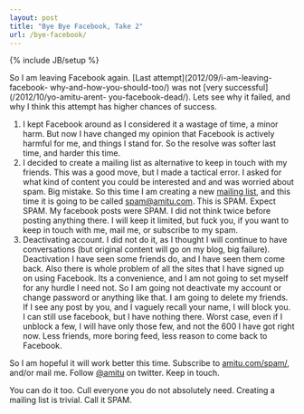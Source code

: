 ```yaml
---
layout: post
title: "Bye Bye Facebook, Take 2"
url: /bye-facebook/
---
```

{% include JB/setup %}

So I am leaving Facebook again. [Last attempt](2012/09/i-am-leaving-facebook-
why-and-how-you-should-too/) was not [very successful](/2012/10/yo-amitu-arent-
you-facebook-dead/). Lets see why it failed, and why I think this attempt has
higher chances of success.

1. I kept Facebook around as I considered it a wastage of time, a minor harm.
   But now I have changed my opinion that Facebook is actively harmful for me,
   and things I stand for. So the resolve was softer last time, and harder this
   time.
2. I decided to create a mailing list as alternative to keep in touch with my
   friends. This was a good move, but I made a tactical error. I asked for what
   kind of content you could be interested and and was worried about spam. Big
   mistake. So this time I am creating a new [mailing list](/spam/), and this
   time it is going to be called spam@amitu.com. This is SPAM. Expect SPAM. My
   facebook posts were SPAM. I did not think twice before posting anything
   there. I will keep it limited, but fuck you, if you want to keep in touch
   with me, mail me, or subscribe to my spam.
3. Deactivating account. I did not do it, as I thought I will continue to have
   conversations (but original content will go on my blog, big failure).
   Deactivation I have seen some friends do, and I have seen them come back.
   Also there is whole problem of all the sites that I have signed up on using
   Facebook. Its a convenience, and I am not going to set myself for any hurdle
   I need not. So I am going not deactivate my account or change password or
   anything like that. I am going to delete my friends. If I see any post by
   you, and I vaguely recall your name, I will block you. I can still use
   facebook, but I have nothing there. Worst case, even if I unblock a few, I
   will have only those few, and not the 600 I have got right now. Less friends,
   more boring feed, less reason to come back to Facebook.

So I am hopeful it will work better this time. Subscribe to
[amitu.com/spam/](/spam/), and/or mail me. Follow
[@amitu](https://twitter.com/amitu) on twitter. Keep in touch.

You can do it too. Cull everyone you do not absolutely need. Creating a mailing
list is trivial. Call it SPAM.
